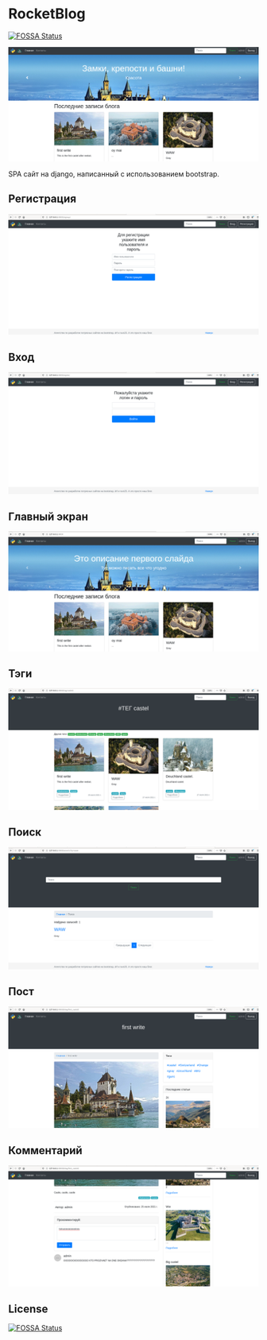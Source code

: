 # RocketBlog
[![FOSSA Status](https://app.fossa.com/api/projects/git%2Bgithub.com%2FFalaleevDanila%2FRocketBlog.svg?type=shield)](https://app.fossa.com/projects/git%2Bgithub.com%2FFalaleevDanila%2FRocketBlog?ref=badge_shield)


![](https://github.com/FalaleevDanila/RocketBlog/blob/master/img/first.png)

SPA сайт на django, написанный с использованием bootstrap.

## Регистрация

![](https://github.com/FalaleevDanila/RocketBlog/blob/master/img/registration1.png)

## Вход

![](https://github.com/FalaleevDanila/RocketBlog/blob/master/img/entire.png)

## Главный экран
![](https://github.com/FalaleevDanila/RocketBlog/blob/master/img/main.png)

## Тэги

![](https://github.com/FalaleevDanila/RocketBlog/blob/master/img/tag.png)


## Поиск

![](https://github.com/FalaleevDanila/RocketBlog/blob/master/img/search.png)

## Пост
![](https://github.com/FalaleevDanila/RocketBlog/blob/master/img/post.png)

## Комментарий

![](https://github.com/FalaleevDanila/RocketBlog/blob/master/img/comments.png)


## License
[![FOSSA Status](https://app.fossa.com/api/projects/git%2Bgithub.com%2FFalaleevDanila%2FRocketBlog.svg?type=large)](https://app.fossa.com/projects/git%2Bgithub.com%2FFalaleevDanila%2FRocketBlog?ref=badge_large)
